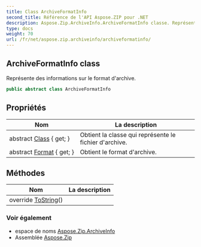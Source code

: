```yaml
---
title: Class ArchiveFormatInfo
second_title: Référence de l'API Aspose.ZIP pour .NET
description: Aspose.Zip.ArchiveInfo.ArchiveFormatInfo classe. Représente des informations sur le format darchive.
type: docs
weight: 70
url: /fr/net/aspose.zip.archiveinfo/archiveformatinfo/
---
```

## ArchiveFormatInfo class

Représente des informations sur le format d'archive.

```csharp
public abstract class ArchiveFormatInfo
```

## Propriétés

| Nom | La description |
| --- | --- |
| abstract [Class](../../aspose.zip.archiveinfo/archiveformatinfo/class/) { get; } | Obtient la classe qui représente le fichier d'archive. |
| abstract [Format](../../aspose.zip.archiveinfo/archiveformatinfo/format/) { get; } | Obtient le format d'archive. |

## Méthodes

| Nom | La description |
| --- | --- |
| override [ToString](../../aspose.zip.archiveinfo/archiveformatinfo/tostring/)() |  |

### Voir également

* espace de noms [Aspose.Zip.ArchiveInfo](../../aspose.zip.archiveinfo/)
* Assemblée [Aspose.Zip](../../)


